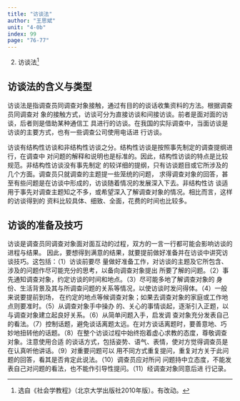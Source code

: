 ```yaml
---
title: "访谈法"
author: "王思斌"
unit: "4-0b"
index: 99
page: "76-77"
---
```


2. 访谈法[^2-a]

## 访谈法的含义与类型

访谈法是指调查员同调查对象接触，通过有目的的谈话收集资料的方法。根据调查员同调查对
象的接触方式，访谈可分为直接访谈和间接访谈。前者是面对面的访谈，后者则是借助某种通信工
具进行的访谈。在我国的实际调查中，当面访谈是访谈的主要方式，也有一些调查公司使用电话进
行访谈。

访谈有结构性访谈和非结构性访谈之分。结构性访谈是按照事先制定的调查提纲进行，在调查中
对问题的解释和说明也是标准的。因此，结构性访谈的特点是比较规范。非结构性访谈没有事先制定
的较详细的提纲，只有访谈题目或它所涉及的几个方面。调查员只就调查的主题提一些笼统的问题，
求得调查对象的回答，甚至有些问题是在访谈中形成的，访谈随着情况的发展深入下去。非结构性访
谈适用于事先对调查主题知之不多，或希望深入了解调查对象的情况。相比而言，这样的访谈得到的
资料比较具体、细致、全面，花费的时间也比较多。

## 访谈的准备及技巧

访谈是调查员同调查对象面对面互动的过程，双方的一言一行都可能会影响访谈的进程与结果。
因此，要想得到满意的结果，就要提前做好准备并在访谈中讲究访谈技巧。这包括：（1）访谈前要尽
量做好准备工作，对访谈的主题及它所包含、涉及的问题作尽可能充分的思考，以备向调查对象提出
所要了解的问题。（2）事先通知调查对象，约定访谈的时间和地点。（3）尽可能多地了解调查对象的
身份、生活背景及其与所调查问题的关系等情况，以使访谈时发问得体。（4）一般来说要提前到场，
在约定的地点等候调查对象；如果去调查对象的家庭或工作地点则要准时。（5）从调查对象手中操办
的、关心的事情谈起，逐渐引入正题，以与调查对象建立起良好关系。（6）从简单问题入手，启发调
查对象充分发表自己的看法。（7）控制话题，避免谈话离题太远。在对方谈话离题时，要善意地、巧
妙地扭转他的话题。（8）在整个访谈过程中始终抱着虚心求教的态度，尊敬调查对象。注意使用合适
的谈话方式，包括姿势、语气、表情，使对方觉得调查员是在认真听他讲话。（9）对重要问题可以
用不同方式重复提问，重复对方关于此问题的回答，看其是否肯定此说法。（10）调查员应对所问
问题持中立态度，不能发表自己对问题的看法，也不能作引导性提问。（11）经调查对象同意后进
行记录。

[^2-a]: 选自《社会学教程》（北京大学出版社2010年版）。有改动。

